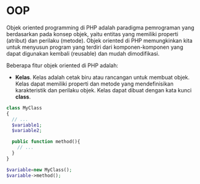 # OOP
Objek oriented programming di PHP adalah paradigma pemrograman yang berdasarkan pada konsep objek, yaitu entitas yang memiliki properti (atribut) dan perilaku (metode). Objek oriented di PHP memungkinkan kita untuk menyusun program yang terdiri dari komponen-komponen yang dapat digunakan kembali (reusable) dan mudah dimodifikasi.

Beberapa fitur objek oriented di PHP adalah:
- **Kelas**. Kelas adalah cetak biru atau rancangan untuk membuat objek. Kelas dapat memiliki properti dan metode yang mendefinisikan karakteristik dan perilaku objek. Kelas dapat dibuat dengan kata kunci **class**.

```php
class MyClass
{
  // ...
  $variable1;
  $variable2;

  public function method(){
    // ...
  }
}

$variable=new MyClass();
$variable->method();
```